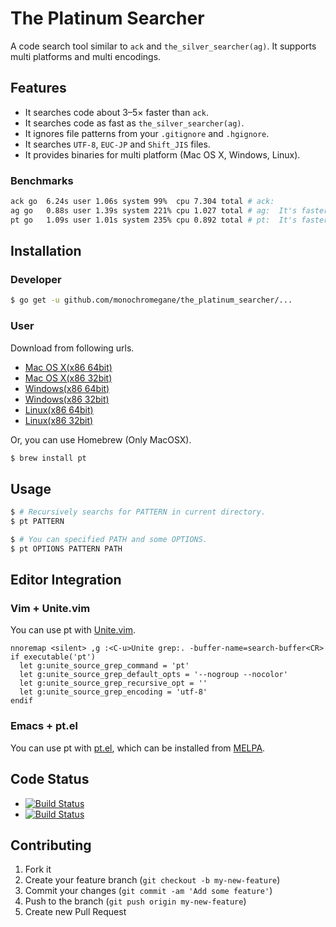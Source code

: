 # The Platinum Searcher

A code search tool similar to `ack` and `the_silver_searcher(ag)`. It supports multi platforms and multi encodings.

## Features

- It searches code about 3–5× faster than `ack`.
- It searches code as fast as `the_silver_searcher(ag)`.
- It ignores file patterns from your `.gitignore` and `.hgignore`.
- It searches `UTF-8`, `EUC-JP` and `Shift_JIS` files.
- It provides binaries for multi platform (Mac OS X, Windows, Linux).

### Benchmarks

```sh
ack go  6.24s user 1.06s system 99%  cpu 7.304 total # ack:
ag go   0.88s user 1.39s system 221% cpu 1.027 total # ag:  It's faster than ack
pt go   1.09s user 1.01s system 235% cpu 0.892 total # pt:  It's faster than ag!!
```

## Installation

### Developer

```sh
$ go get -u github.com/monochromegane/the_platinum_searcher/...
```

### User

Download from following urls.

- [Mac OS X(x86 64bit)](https://drone.io/github.com/monochromegane/the_platinum_searcher/files/artifacts/bin/darwin_amd64/pt)
- [Mac OS X(x86 32bit)](https://drone.io/github.com/monochromegane/the_platinum_searcher/files/artifacts/bin/darwin_i386/pt)
- [Windows(x86 64bit)](https://drone.io/github.com/monochromegane/the_platinum_searcher/files/artifacts/bin/windows_amd64/pt.exe)
- [Windows(x86 32bit)](https://drone.io/github.com/monochromegane/the_platinum_searcher/files/artifacts/bin/windows_i386/pt.exe)
- [Linux(x86 64bit)](https://drone.io/github.com/monochromegane/the_platinum_searcher/files/artifacts/bin/linux_amd64/pt)
- [Linux(x86 32bit)](https://drone.io/github.com/monochromegane/the_platinum_searcher/files/artifacts/bin/linux_i386/pt)

Or, you can use Homebrew (Only MacOSX).

```sh
$ brew install pt
```

## Usage

```sh
$ # Recursively searchs for PATTERN in current directory.
$ pt PATTERN

$ # You can specified PATH and some OPTIONS.
$ pt OPTIONS PATTERN PATH
```

## Editor Integration

### Vim + Unite.vim

You can use pt with [Unite.vim](https://github.com/Shougo/unite.vim).

```vim
nnoremap <silent> ,g :<C-u>Unite grep:. -buffer-name=search-buffer<CR>
if executable('pt')
  let g:unite_source_grep_command = 'pt'
  let g:unite_source_grep_default_opts = '--nogroup --nocolor'
  let g:unite_source_grep_recursive_opt = ''
  let g:unite_source_grep_encoding = 'utf-8'
endif
```

### Emacs + pt.el

You can use pt with [pt.el](https://github.com/bling/pt.el), which can be installed from [MELPA](http://melpa.milkbox.net/).

## Code Status

- [![Build Status](https://travis-ci.org/monochromegane/the_platinum_searcher.png?branch=master)](https://travis-ci.org/monochromegane/the_platinum_searcher)
- [![Build Status](https://drone.io/github.com/monochromegane/the_platinum_searcher/status.png)](https://drone.io/github.com/monochromegane/the_platinum_searcher/latest)

## Contributing

1. Fork it
2. Create your feature branch (`git checkout -b my-new-feature`)
3. Commit your changes (`git commit -am 'Add some feature'`)
4. Push to the branch (`git push origin my-new-feature`)
5. Create new Pull Request

